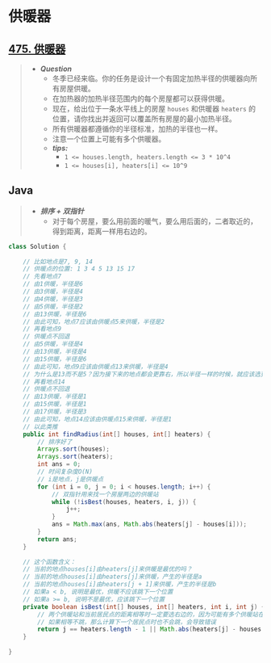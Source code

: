 # 供暖器

## [475. 供暖器](https://leetcode.cn/problems/heaters/)

> - ***Question***
>   - 冬季已经来临。你的任务是设计一个有固定加热半径的供暖器向所有房屋供暖。
>   - 在加热器的加热半径范围内的每个房屋都可以获得供暖。
>   - 现在，给出位于一条水平线上的房屋 `houses` 和供暖器 `heaters` 的位置，请你找出并返回可以覆盖所有房屋的最小加热半径。
>   - 所有供暖器都遵循你的半径标准，加热的半径也一样。
>   - 注意一个位置上可能有多个供暖器。
>   - ***tips:***
>     - `1 <= houses.length, heaters.length <= 3 * 10^4`
>     - `1 <= houses[i], heaters[i] <= 10^9`

## Java

> - ***排序 + 双指针***
>   - 对于每个房屋，要么用前面的暖气，要么用后面的，二者取近的，得到距离，距离一样用右边的。

```java
class Solution {
    
    // 比如地点是7, 9, 14
    // 供暖点的位置: 1 3 4 5 13 15 17
    // 先看地点7
    // 由1供暖，半径是6
    // 由3供暖，半径是4
    // 由4供暖，半径是3
    // 由5供暖，半径是2
    // 由13供暖，半径是6
    // 由此可知，地点7应该由供暖点5来供暖，半径是2
    // 再看地点9
    // 供暖点不回退
    // 由5供暖，半径是4
    // 由13供暖，半径是4
    // 由15供暖，半径是6
    // 由此可知，地点9应该由供暖点13来供暖，半径是4
    // 为什么是13而不是5？因为接下来的地点都会更靠右，所以半径一样的时候，就应该选更右的供暖点
    // 再看地点14
    // 供暖点不回退
    // 由13供暖，半径是1
    // 由15供暖，半径是1
    // 由17供暖，半径是3
    // 由此可知，地点14应该由供暖点15来供暖，半径是1
    // 以此类推
    public int findRadius(int[] houses, int[] heaters) {
        // 排序好了
        Arrays.sort(houses);
        Arrays.sort(heaters);
        int ans = 0;
        // 时间复杂度O(N)
        // i是地点，j是供暖点
        for (int i = 0, j = 0; i < houses.length; i++) {
            // 双指针用来找一个房屋两边的供暖站
            while (!isBest(houses, heaters, i, j)) {
                j++;
            }
            ans = Math.max(ans, Math.abs(heaters[j] - houses[i]));
        }
        return ans;
    }
    
    // 这个函数含义：
    // 当前的地点houses[i]由heaters[j]来供暖是最优的吗？
    // 当前的地点houses[i]由heaters[j]来供暖，产生的半径是a
    // 当前的地点houses[i]由heaters[j + 1]来供暖，产生的半径是b
    // 如果a < b, 说明是最优，供暖不应该跳下一个位置
    // 如果a >= b, 说明不是最优，应该跳下一个位置
    private boolean isBest(int[] houses, int[] heaters, int i, int j) {
        // 两个供暖站和当前居民点的距离相等时一定要选右边的，因为可能有多个供暖站在同一个位置上
        // 如果相等不跳，那么计算下一个居民点时也不会跳，会导致错误
        return j == heaters.length - 1 || Math.abs(heaters[j] - houses[i]) < Math.abs(heaters[j + 1] - houses[i]);
    }
    
}

```
